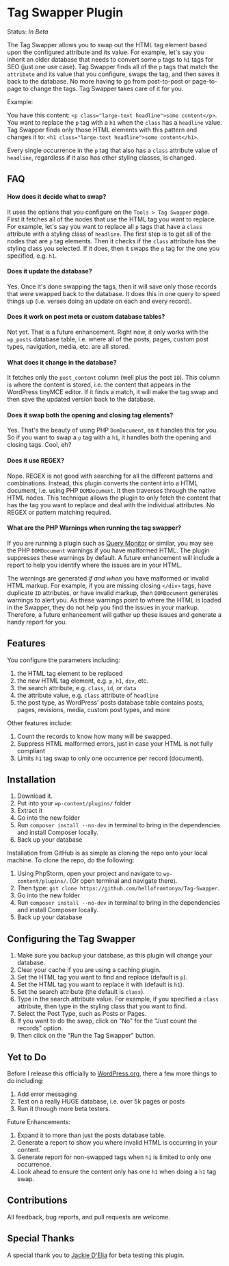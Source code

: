# Tag Swapper Plugin

Status:  *In Beta*

The Tag Swapper allows you to swap out the HTML tag element based upon the configured attribute and its value. For example, let's say you inherit an older database that needs to convert some `p` tags to `h1` tags for SEO (just one use case).  Tag Swapper finds all of the `p` tags that match the `attribute` and its value that you configure, swaps the tag, and then saves it back to the database.  No more having to go from post-to-post or page-to-page to change the tags.  Tag Swapper takes care of it for you.

Example:

You have this content: `<p class="large-text headline">some content</p>`.  You want to replace the `p` tag with a `h1` when the `class` has a `headline` value.  Tag Swapper finds only those HTML elements with this pattern and changes it to: `<h1 class="large-text headline">some content</h1>`.

Every single occurrence in the `p` tag that also has a `class` attribute value of `headline`, regardless if it also has other styling classes, is changed.

## FAQ

#### How does it decide what to swap?

It uses the options that you configure on the `Tools > Tag Swapper` page.  First it fetches all of the nodes that use the HTML tag you want to replace.  For example, let's say you want to replace all `p` tags that have a `class` attribute with a styling class of `headline`.  The first step is to get all of the nodes that are `p` tag elements.  Then it checks if the `class` attribute has the styling class you selected.  If it does, then it swaps the `p` tag for the one you specified, e.g. `h1`.

#### Does it update the database?

Yes.  Once it's done swapping the tags, then it will save only those records that were swapped back to the database.  It does this in one query to speed things up (i.e. verses doing an update on each and every record).

#### Does it work on post meta or custom database tables?

Not yet. That is a future enhancement.  Right now, it only works with the `wp_posts` database table, i.e. where all of the posts, pages, custom post types, navigation, media, etc. are all stored.

#### What does it change in the database?

It fetches only the `post_content` column (well plus the post `ID`).  This column is where the content is stored, i.e. the content that appears in the WordPress tinyMCE editor.  If it finds a match, it will make the tag swap and then save the updated version back to the database.

#### Does it swap both the opening and closing tag elements?

Yes.  That's the beauty of using PHP `DomDocument`, as it handles this for you.  So if you want to swap a `p` tag with a `h1`, it handles both the opening and closing tags. Cool, eh?

#### Does it use REGEX?

Nope.  REGEX is not good with searching for all the different patterns and combinations.  Instead, this plugin converts the content into a HTML document, i.e. using PHP `DOMDocument`.  It then traverses through the native HTML nodes.  This technique allows the plugin to only fetch the content that has the tag you want to replace and deal with the individual attributes.  No REGEX or pattern matching required.

#### What are the PHP Warnings when running the tag swapper?

If you are running a plugin such as [Query Monitor](https://wordpress.org/plugins/query-monitor/) or similar, you may see the PHP `DOMDocument` warnings if you have malformed HTML.  The plugin suppresses these warnings by default.  A future enhancement will include a report to help you identify where the issues are in your HTML.

The warnings are generated *if and when* you have malformed or invalid HTML markup.  For example, if you are missing closing `</div>` tags, have duplicate `ID` attributes, or have invalid markup, then `DOMDocument` generates warnings to alert you.  As these warnings point to where the HTML is loaded in the Swapper, they do not help you find the issues in your markup.  Therefore, a future enhancement will gather up these issues and generate a handy report for you.

## Features

You configure the parameters including:

1. the HTML tag element to be replaced
2. the new HTML tag element, e.g. `p`, `h1`, `div`, etc.
3. the search attribute, e.g. `class`, `id`, or `data`
4. the attribute value, e.g. `class` attribute of `headline`
5. the post type, as WordPress' posts database table contains posts, pages, revisions, media, custom post types, and more

Other features include:

1. Count the records to know how many will be swapped.
2. Suppress HTML malformed errors, just in case your HTML is not fully compliant
3. Limits `h1` tag swap to only one occurrence per record (document).

## Installation

1. Download it.
2. Put into your `wp-content/plugins/` folder
3. Extract it
4. Go into the new folder
5. Run `composer install --no-dev` in terminal to bring in the dependencies and install Composer locally.
6. Back up your database

Installation from GitHub is as simple as cloning the repo onto your local machine.  To clone the repo, do the following:

1. Using PhpStorm, open your project and navigate to `wp-content/plugins/`. (Or open terminal and navigate there).
2. Then type: `git clone https://github.com/hellofromtonya/Tag-Swapper`.
3. Go into the new folder
4. Run `composer install --no-dev` in terminal to bring in the dependencies and install Composer locally.
5. Back up your database

## Configuring the Tag Swapper

1. Make sure you backup your database, as this plugin will change your database.
2. Clear your cache if you are using a caching plugin.
3. Set the HTML tag you want to find and replace (default is `p`).
4. Set the HTML tag you want to replace it with (default is `h1`).
5. Set the search attribute (the default is `class`).
6. Type in the search attribute value.  For example, if you specified a `class` attribute, then type in the styling class that you want to find.
7. Select the Post Type, such as Posts or Pages.
8. If you want to do the swap, click on "No" for the "Just count the records" option.
9. Then click on the "Run the Tag Swapper" button.

## Yet to Do

Before I release this officially to [WordPress.org](https://worpress.org), there a few more things to do including:

1. Add error messaging
2. Test on a really HUGE database, i.e. over 5k pages or posts
3. Run it through more beta testers.

Future Enhancements:

1. Expand it to more than just the posts database table.
2. Generate a report to show you where invalid HTML is occurring in your content.
3. Generate report for non-swapped tags when `h1` is limited to only one occurrence.
4. Look ahead to ensure the content only has one `h1` when doing a `h1` tag swap.

## Contributions

All feedback, bug reports, and pull requests are welcome.

## Special Thanks

A special thank you to [Jackie D'Elia](http://jackiedelia.com) for beta testing this plugin.